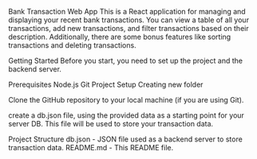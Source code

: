 Bank Transaction Web App
This is a React application for managing and displaying your recent bank transactions. You can view a table of all your transactions, add new transactions, and filter transactions based on their description. Additionally, there are some bonus features like sorting transactions and deleting transactions.

Getting Started
Before you start, you need to set up the project and the backend server.

Prerequisites
Node.js 
Git 
Project Setup
Creating new folder

Clone the GitHub repository to your local machine (if you are using Git).

create a db.json file, using the provided data as a starting point for your server DB. This file will be used to store your transaction data.

Project Structure
db.json - JSON file used as a backend server to store transaction data.
README.md - This README file.

